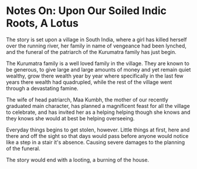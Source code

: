 # Notes On: Upon Our Soiled Indic Roots, A Lotus



The story is set upon a village in South India, where a girl has killed herself over the running river, her family in name of vengeance had been lynched, and the funeral of the patriarch of the Kurumatra family has just begin. 

The Kurumatra family is a well loved family in the village. They are known to be generous, to give large and large amounts of money and yet remain quiet wealthy, grow there wealth year by year where specifically in the last few years there wealth had quadrupled, while the rest of the village went through a devastating famine. 

The wife of head patriarch, Maa Kumbh, the mother of our recently graduated main character, has planned a magnificent feast for all the village to celebrate, and has invited her as a helping helping though she knows and they knows she would at best be helping overseeing. 

Everyday things begins to get stolen, however. Little things at first, here and there and off the sight so that days would pass before anyone would notice like a step in a stair it's absence. Causing severe damages to the planning of the funeral. 

The story would end with a looting, a burning of the house. 